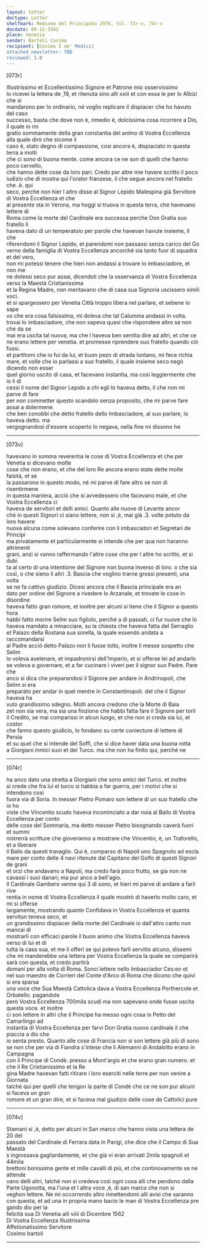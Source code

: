 ```yaml
---
layout: letter
doctype: Letter
shelfmark: Mediceo del Principato 2976, fol. 73r-v, 74r-v
docdate: 09-12-1562
place: Venezia
sender: Bartoli Cosimo
recipient: [Cosimo I de' Medici]
attached_newsletter: TBD
reviewed: 1.0
---
```


[073r]  
  
  
Illustrissimo et Eccellentissimo Signore et Patrone mio osservissimo  
Io ricevei la lettera de ,19, et ritenuta sino alli xxiii et con essa le per lo Albizi che si  
mandarono per lo ordinario, né voglio replicare il dispiacer che ho havuto del caso  
successo, basta che dove non è, rimedio è, dolcissima cosa ricorrere a Dio, il quale io rin  
gratio sommamente della gran constantia del animo di Vostra Eccellenza alla quale dirò che sicome il  
caso è, stato degno di compassione, così ancora è, dispiaciato in questa terra a molti  
che ci sono di buona mente. come ancora ce ne son di quelli che hanno poco cervello,  
che hanno dette cose da loro pari. Credo per altre mie havere scritto il poco  
iudizio che di mostra qui l'orator franzese, il che segue ancora nel fratello che .è. qui  
seco, perché non hier l altro disse al Signor Lepido Malespina già Servitore di Vostra Eccellenza et che  
al presente sta in Verona, ma hoggi si truova in questa terra, che havevano lettere di  
Roma come la morte del Cardinale era successa perche Don Gratia suo fratello li  
haveva dato di un temperatoio per parole che havevan havute insieme, il che  
riferendomi il Signor Lepido, et parendomi non passassi senza carico del Go  
verno della famiglia di Vostra Eccellenza ancorché sia tanto fuor di squadra et del vero,  
non mi potessi tenere che hieri non andassi a trovare lo imbasciadore, et non me  
ne dolessi seco pur assai, dicendoli che la osservanza di Vostra Eccellenza verso la Maestà Cristianissima  
et la Regina Madre, non meritavano che di casa sua Signoria uscissero simili voci.  
et si spargessero per Venetia Città troppo libera nel parlare, et sebene io sape  
vo che era cosa falsissima, mi doleva che tal Calumnia andassi in volta.  
trovai lo imbasciadore, che non sapeva quasi che rispondere altro se non che da se  
mai era uscita tal nuova, ma che l haveva ben sentita dire ad altri, et che ce  
ne erano lettere per venetia. et promesse riprendere suo fratello quando ciò fussi.  
et partitomi che io fui da lui, et buon pezo di strada lontano, mi fece richia  
mare, et volle che io parlassi a suo fratello, il quale insieme seco negò dicendo non esser  
quel giorno uscito di casa, et facevano instantia, ma così leggiermente che io li di  
cessi il nome del Signor Lepido a chi egli lo haveva detto, il che non mi parve di fare  
per non commetter questo scandolo senza proposito, che mi parve fare assai a dolermene.  
che ben conobbi che detto fratello dello Imbasciadore, al suo parlare, lo haveva detto. ma  
vergognandosi d'essere scoperto lo negava, nella fine mi dissono he    
  
---  

[073v]  
  
  
havevano in somma reverentia le cose di Vostra Eccellenza et che per Venetia si dicevano molte  
cose che non erano, et che del loro Re ancora erano state dette molte falsità, et se  
la passarono in questo modo, né mi parve di fare altro se non di risentirmene  
in questa maniera, acciò che si avvedessero che facevano male, et che Vostra Eccellenza ci  
haveva de servitori et delli amici. Quanto alle nuove di Levante ancor  
ché in questi Signori ci siano lettere, non si ,è, mai già .3. volte potuto da loro havere  
nuova alcuna come solevano conferire con li imbasciatori et Segretari de Principi  
ma privatamente et particularmente si intende che per qua non haranno altrimenti  
grani, anzi si vanno raffermando l'altre cose che per l altre ho scritto, et si dubi  
ta al certo di una intentione del Signore non buona inverso di loro. o che sia  
così, o che sieno li altri .3. Bascia che voglino trarne grossi presenti, una volta  
se ne fa cattivo giudizio. Dicesi ancora che il Bascia principale era an  
dato per ordine del Signore a rivedere lo Arzanale, et trovate le cose in disordine  
haveva fatto gran romore, et inoltre per alcuni si tiene che il Signor a questo hora  
habbi fatto morire Selim suo figliolo, perché a dì passati, ci fur nuove che lo  
haveva mandato a minacciare, su la chiesta che haveva fatta del Serraglio  
et Palazo della Rostana sua sorella, la quale essendo andata a raccomandarsi  
al Padre acciò detto Palazo non li fusse tolto, inoltre li messe sospetto che Selim  
lo voleva avelenare, et impadronirsi dell'Imperio, et si offerse lei ad andarlo  
se voleva a governare, et a far cucinare i viveri per il signor suo Padre.	Pare che  
anco si dica che preparandosi il Signore per andare in Andrinopoli, che Selim si era  
preparato per andar in quel mentre in Constantinopoli. del che il Signor haveva ha  
vuto grandissimo sdegno. Molti ancora credono che la Morte di Baia  
zet non sia vera, ma sia una finzione che habbi fatta fare il Signore per torli  
il Credito, se mai comparissi in alcun luogo, et che non si creda sia lui, et costor  
che fanno questo giudicio, lo fondano su certe coniecture di lettere di Persia  
et su quel che si intende del Soffi, che si dice haver data una buona rotta  
a Giorgiani inmici suoi et del Turco. ma che non ha finito qui, perché ne  
  
---  

[074r]  
  
  
ha anco dato una stretta a Giorgiani che sono amici del Turco. et inoltre  
si crede che fra lui el turco si habbia a far guerra, per i motivi che si intendono così  
fuora via di Soria. In messer Pietro Pomaro son lettere di un suo fratello che io ho  
viste che Vincentio scudo haveva incominciato a dar noia al Bailo di Vostra Eccellenza per conto  
delle cose del Sommaria, ma detto messer Pietro bisognando caverà fuori et summi  
nistrerrà scritture che gioveranno a mostrare che Vincentio, è, un Traforello, et a liberare  
il Bailo da questi travaglio. Qui è, comparso di Napoli uno Spagnolo ad escla  
mare per conto delle 4 navi ritenute dal Capitano del Golfo di questi Signori de grani  
et orzi che andavano a Napoli, ma credo farà poco frutto, se gia non ne  
cavassi i suoi danari; ma pur anco a bell'agio.  
Il Cardinale Gambero venne qui 3 dì sono, et hieri mi parve di andare a farli rive  
rentia in nome di Vostra Eccellenza il quale mostrò di haverlo molto caro, et mi si offerse  
largamente, mostrando quanto Confidava in Vostra Eccellenza et quanta servitun teneva seco, et  
un grandissimo dispiacer della morte del Cardinale io dall'altro canto non mancai di  
mostrarli con efficaci parole il buon animo che Vostra Eccellenza haveva verso di lui et di  
tutta la casa sua, et me li offerì se qui potevo farli servitio alcuno, dissemi  
che mi manderebbe una lettera per Vostra Eccellenza la quale se comparirà sarà con questa, et credo partirà  
domani per alla volta di Roma. Sonci lettere nello Imbasciador Ces:eo et  
nel suo maestro de Corrieri del Conte d'Arco di Roma che dicono che quivi si era sparsa  
una voce che Sua Maestà Cattolica dava a Vostra Eccellenza Porthercole et Orbatello. pagandole  
però Vostra Eccellenza 700mila scudi ma non sapevano onde fusse uscita questa voce. et inoltre  
ci son lettere in altri che il Principe ha messo ogni cosa in Petto del Camarlingo ad  
instantia di Vostra Eccellenza per farvi Don Gratia nuovo cardinale il che piaccia a dio che  
io senta presto. Quanto alle cose di Francia non si son lettere già più dì sono  
se non che per via di Fiandra s'intese che li Alemanni di Andalotto erano in Campagna  
con il Principe di Condè. presso a Mont'argis et che erano gran numero. et che il Re Cristianissimo et la Re  
gina Madre havevan fatti ritirare i loro eserciti nelle terre per non venire a Giornata  
talché qui per quelli che tengon la parte di Condè che ce ne son pur alcuni si faceva un gran  
romore et un gran dire, et si faceva mal giudizio delle cose de Cattolici pure   
  
---  

[074v]  
  
  
Stamani si ,è, detto per alcuni in San marco che hanno vista una lettera de 20 del  
passato del Cardinale di Ferrara data in Parigi, che dice che il Campo di Sua Maestà  
s ingrossava gagliardamente, et che già vi eran arrivati 2mila spagnoli et 44mila  
brettoni bonissima gente et mille cavalli di più, et che continovamente se ne attende  
vano delli altri, talché non si credeva così ogni cosa alli che pendono dalla  
Parte Ugonotta, ma l'una et l altra voce ,è, di san marco che non si  
veghon lettere. Ne mi occorrendo altro rimettendomi alli avisi che saranno  
con questa, et ad una in propria mano bacio le man di Vostra Eccellenza pre gando dio per la  
felicità sua Di Venetia alli viiii di Dicembre 1562  
Di Vostra Eccellenza Illustrissima  
Affetionatissimo Servitore  
Cosimo bartoli  
  
---  

